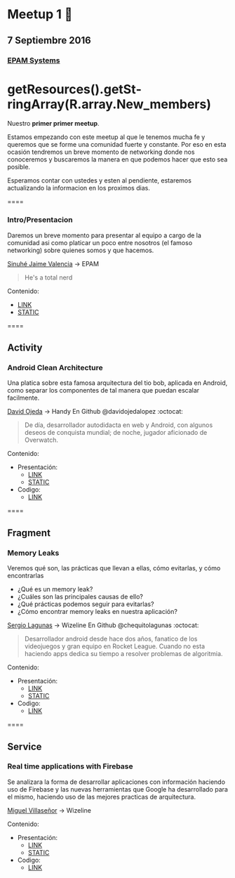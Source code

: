 # Meetup 1 :rocket:

## 7 Septiembre 2016

### [EPAM Systems](https://www.google.com/maps?f=q&hl=en&q=A,+Anillo+Perif%C3%A9rico+Sur+8110,+El+Mante,+San+Sebastianito,+45609+San+Pedro+Tlaquepaque,+Jal.,+Guadalajara,+mx)

# getResources().getSt­ringArray(R.array.Ne­w_members)

Nuestro **primer primer meetup**.

Estamos empezando con este meetup al que le tenemos mucha fe y queremos que se forme una comunidad fuerte y constante. Por eso en esta ocasión tendremos un breve momento de networking donde nos conoceremos y buscaremos la manera en que podemos hacer que esto sea posible.

Esperamos contar con ustedes y esten al pendiente, estaremos actualizando la informacion en los proximos dias.

====

### Intro/Presentacion

Daremos un breve momento para presentar al equipo a cargo de la comunidad asi como platicar un poco entre nosotros (el famoso networking) sobre quienes somos y que hacemos.

[Sinuhé Jaime Valencia](http://github.com/sierisimo) -> EPAM

> He's a total nerd

Contenido:

* [LINK](https://docs.google.com/presentation/d/1o_JNCY_XH_GI5pundxjjOuyXj2tr_1IUizmGGdW4mi8)
* [STATIC](https://github.com/GDLActivity/GDL-Meetup/blob/session-1/Sept-7-16/Special/Intro-7-Sept-16.pdf)

====

## Activity

### Android Clean Architecture

Una platica sobre esta famosa arquitectura del tio bob, aplicada en Android, como separar los componentes de tal manera que puedan escalar facilmente.

[David Ojeda](https://github.com/davidojedalopez/) -> Handy
En Github @davidojedalopez :octocat:

> De día, desarrollador autodidacta en web y Android, con algunos deseos de conquista mundial; de noche, jugador aficionado de Overwatch.

Contenido:

* Presentación:
  * [LINK]()
  * [STATIC]()
* Codigo:
  * [LINK](https://github.com/davidojedalopez/android-clean-arch-example)

====

## Fragment

### Memory Leaks

Veremos qué son, las prácticas que llevan a ellas, cómo evitarlas, y cómo encontrarlas

* ¿Qué es un memory leak?
* ¿Cuáles son las principales causas de ello?
* ¿Qué prácticas podemos seguir para evitarlas?
* ¿Cómo encontrar memory leaks en nuestra aplicación?

[Sergio Lagunas](https://github.com/chequitolagunas) -> Wizeline
En Github @chequitolagunas :octocat:

> Desarrollador android desde hace dos años, fanatico de los videojuegos y gran equipo en Rocket League. Cuando no esta haciendo apps dedica su tiempo a resolver problemas de algoritmia.

Contenido:

* Presentación:
  * [LINK]()
  * [STATIC]()
* Codigo:
  * [LINK]()

====

## Service

### Real time applications with Firebase

Se analizara la forma de desarrollar aplicaciones con información haciendo uso de Firebase y las nuevas herramientas que Google ha desarrollado para el mismo, haciendo uso de las mejores practicas de arquitectura.

[Miguel Villaseñor]() -> Wizeline

Contenido:

* Presentación:
  * [LINK]()
  * [STATIC]()
* Codigo:
  * [LINK](https://github.com/villasrm/Q_n_A)
